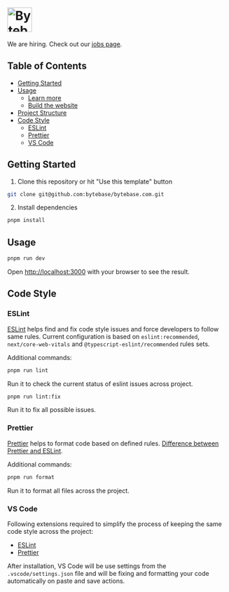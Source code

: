 # <a href="https://www.bytebase.com"><img alt="Bytebase" src="https://raw.githubusercontent.com/bytebase/bytebase/be87525c1228fe00cdcc3585859664bdd3167aca/frontend/src/assets/logo.svg" height="56px" /></a>

We are hiring. Check out our [jobs page](https://www.bytebase.com/jobs).

## Table of Contents

- [Getting Started](#getting-started)
- [Usage](#usage)
  - [Learn more](#learn-more)
  - [Build the website](#deploy-on-vercel)
- [Project Structure](#project-structure)
- [Code Style](#code-style)
  - [ESLint](#eslint)
  - [Prettier](#prettier)
  - [VS Code](#vs-code)

## Getting Started

1. Clone this repository or hit "Use this template" button

```bash
git clone git@github.com:bytebase/bytebase.com.git
```

2. Install dependencies

```bash
pnpm install
```

## Usage

```bash
pnpm run dev
```

Open [http://localhost:3000](http://localhost:3000) with your browser to see the result.

## Code Style

### ESLint

[ESLint](https://eslint.org/) helps find and fix code style issues and force developers to follow same rules. Current configuration is based on `eslint:recommended`, `next/core-web-vitals` and `@typescript-eslint/recommended` rules sets.

Additional commands:

```bash
pnpm run lint
```

Run it to check the current status of eslint issues across project.

```bash
pnpm run lint:fix
```

Run it to fix all possible issues.

### Prettier

[Prettier](https://prettier.io/) helps to format code based on defined rules. [Difference between Prettier and ESLint](https://prettier.io/docs/en/comparison.html).

Additional commands:

```bash
pnpm run format
```

Run it to format all files across the project.

### VS Code

Following extensions required to simplify the process of keeping the same code style across the project:

- [ESLint](https://marketplace.visualstudio.com/items?itemName=dbaeumer.vscode-eslint)
- [Prettier](https://marketplace.visualstudio.com/items?itemName=esbenp.prettier-vscode)

After installation, VS Code will be use settings from the `.vscode/settings.json` file and will be fixing and formatting your code automatically on paste and save actions.
